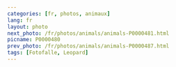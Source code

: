 ```yaml
---
categories: [fr, photos, animaux]
lang: fr
layout: photo
next_photo: /fr/photos/animals/animals-P0000481.html
picname: P0000480
prev_photo: /fr/photos/animals/animals-P0000487.html
tags: [Fotofalle, Leopard]
---
```


